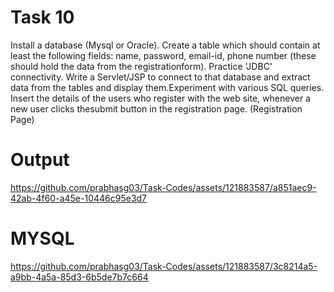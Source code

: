 # Task 10
<p>Install a database (Mysql or Oracle). Create a table which should contain at least the 
following fields: name, password, email-id, phone number (these should hold the data 
from the registrationform). Practice 'JDBC' connectivity.
Write a Servlet/JSP to connect to that database and extract data from the tables and 
display them.Experiment with various SQL queries.
Insert the details of the users who register with the web site, whenever a new user 
clicks thesubmit button in the registration page. (Registration Page)</p>

# Output

https://github.com/prabhasg03/Task-Codes/assets/121883587/a851aec9-42ab-4f60-a45e-10446c95e3d7

# MYSQL

https://github.com/prabhasg03/Task-Codes/assets/121883587/3c8214a5-a9bb-4a5a-85d3-6b5de7b7c664
